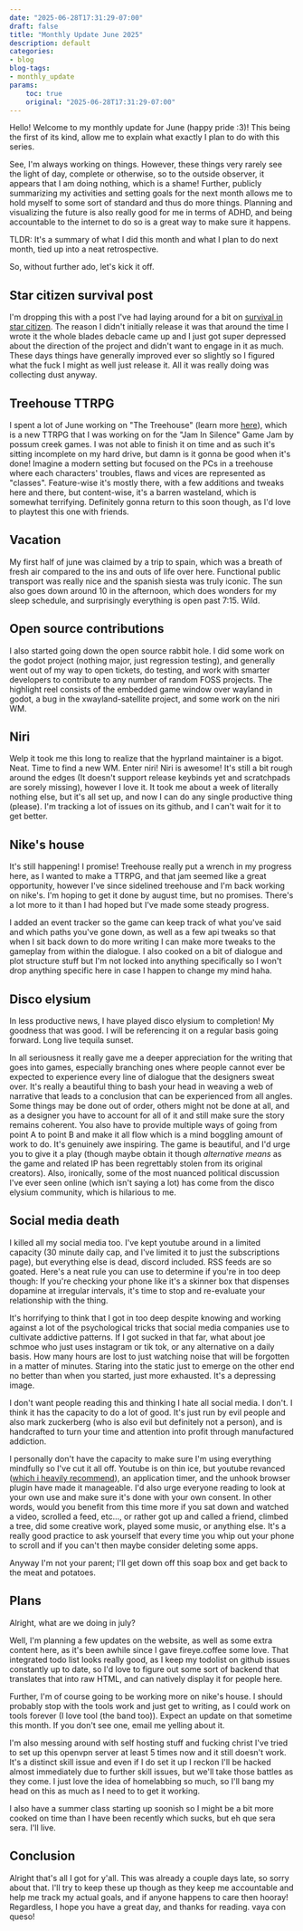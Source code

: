 ```yaml
---
date: "2025-06-28T17:31:29-07:00"
draft: false
title: "Monthly Update June 2025"
description: default
categories:
- blog
blog-tags:
- monthly_update
params:
    toc: true
    original: "2025-06-28T17:31:29-07:00"
---
```


Hello! Welcome to my monthly update for June (happy pride :3)! This being the first of its kind, allow me to explain what exactly I plan to do with this series.

See, I'm always working on things. However, these things very rarely see the light of day, complete or otherwise, so to the outside observer, it appears that I am doing nothing, which is a shame! Further, publicly summarizing my activities and setting goals for the next month allows me to hold myself to some sort of standard and thus do more things. Planning and visualizing the future is also really good for me in terms of ADHD, and being accountable to the internet to do so is a great way to make sure it happens.

TLDR: It's a summary of what I did this month and what I plan to do next month, tied up into a neat retrospective.

So, without further ado, let's kick it off.

## Star citizen survival post

I'm dropping this with a post I've had laying around for a bit on [survival in star citizen](/blog/star-citizen-on-survival). The reason I didn't initially release it was that around the time I wrote it the whole blades debacle came up and I just got super depressed about the direction of the project and didn't want to engage in it as much. These days things have generally improved ever so slightly so I figured what the fuck I might as well just release it. All it was really doing was collecting dust anyway.

## Treehouse TTRPG

I spent a lot of June working on "The Treehouse" (learn more [here](/projects/treehouse)), which is a new TTRPG that I was working on for the "Jam In Silence" Game Jam by possum creek games. I was not able to finish it on time and as such it's sitting incomplete on my hard drive, but damn is it gonna be good when it's done! Imagine a modern setting but focused on the PCs in a treehouse where each characters' troubles, flaws and vices are represented as "classes". Feature-wise it's mostly there, with a few additions and tweaks here and there, but content-wise, it's a barren wasteland, which is somewhat terrifying. Definitely gonna return to this soon though, as I'd love to playtest this one with friends.

## Vacation

My first half of june was claimed by a trip to spain, which was a breath of fresh air compared to the ins and outs of life over here. Functional public transport was really nice and the spanish siesta was truly iconic. The sun also goes down around 10 in the afternoon, which does wonders for my sleep schedule, and surprisingly everything is open past 7:15. Wild.

## Open source contributions

I also started going down the open source rabbit hole. I did some work on the godot project (nothing major, just regression testing), and generally went out of my way to open tickets, do testing, and work with smarter developers to contribute to any number of random FOSS projects. The highlight reel consists of the embedded game window over wayland in godot, a bug in the xwayland-satellite project, and some work on the niri WM.

## Niri

Welp it took me this long to realize that the hyprland maintainer is a bigot. Neat. Time to find a new WM. Enter niri! Niri is awesome! It's still a bit rough around the edges (It doesn't support release keybinds yet and scratchpads are sorely missing), however I love it. It took me about a week of literally nothing else, but it's all set up, and now I can do any single productive thing (please). I'm tracking a lot of issues on its github, and I can't wait for it to get better.

## Nike's house

It's still happening! I promise! Treehouse really put a wrench in my progress here, as I wanted to make a TTRPG, and that jam seemed like a great opportunity, however I've since sidelined treehouse and I'm back working on nike's. I'm hoping to get it done by august time, but no promises. There's a lot more to it than I had hoped but I've made some steady progress.

I added an event tracker so the game can keep track of what you've said and which paths you've gone down, as well as a few api tweaks so that when I sit back down to do more writing I can make more tweaks to the gameplay from within the dialogue. I also cooked on a bit of dialogue and plot structure stuff but I'm not locked into anything specifically so I won't drop anything specific here in case I happen to change my mind haha.

## Disco elysium

In less productive news, I have played disco elysium to completion! My goodness that was good. I will be referencing it on a regular basis going forward. Long live tequila sunset.

In all seriousness it really gave me a deeper appreciation for the writing that goes into games, especially branching ones where people cannot ever be expected to experience every line of dialogue that the designers sweat over. It's really a beautiful thing to bash your head in weaving a web of narrative that leads to a conclusion that can be experienced from all angles. Some things may be done out of order, others might not be done at all, and as a designer you have to account for all of it and still make sure the story remains coherent. You also have to provide multiple ways of going from point A to point B and make it all flow which is a mind boggling amount of work to do. It's genuinely awe inspiring. The game is beautiful, and I'd urge you to give it a play (though maybe obtain it though _alternative means_ as the game and related IP has been regrettably stolen from its original creators). Also, ironically, some of the most nuanced political discussion I've ever seen online (which isn't saying a lot) has come from the disco elysium community, which is hilarious to me.

## Social media death

I killed all my social media too. I've kept youtube around in a limited capacity (30 minute daily cap, and I've limited it to just the subscriptions page), but everything else is dead, discord included. RSS feeds are so goated. Here's a neat rule you can use to determine if you're in too deep though: If you're checking your phone like it's a skinner box that dispenses dopamine at irregular intervals, it's time to stop and re-evaluate your relationship with the thing.

It's horrifying to think that I got in too deep despite knowing and working against a lot of the psychological tricks that social media companies use to cultivate addictive patterns. If I got sucked in that far, what about joe schmoe who just uses instagram or tik tok, or any alternative on a daily basis. How many hours are lost to just watching noise that will be forgotten in a matter of minutes. Staring into the static just to emerge on the other end no better than when you started, just more exhausted. It's a depressing image.

I don't want people reading this and thinking I hate all social media. I don't. I think it has the capacity to do a lot of good. It's just run by evil people and also mark zuckerberg (who is also evil but definitely not a person), and is handcrafted to turn your time and attention into profit through manufactured addiction.

I personally don't have the capacity to make sure I'm using everything mindfully so I've cut it all off. Youtube is on thin ice, but youtube revanced ([which i heavily recommend](https://revanced.app/)), an application timer, and the unhook browser plugin have made it manageable. I'd also urge everyone reading to look at your own use and make sure it's done with your own consent. In other words, would you benefit from this time more if you sat down and watched a video, scrolled a feed, etc..., or rather got up and called a friend, climbed a tree, did some creative work, played some music, or anything else. It's a really good practice to ask yourself that every time you whip out your phone to scroll and if you can't then maybe consider deleting some apps.

Anyway I'm not your parent; I'll get down off this soap box and get back to the meat and potatoes.

## Plans

Alright, what are we doing in july?

Well, I'm planning a few updates on the website, as well as some extra content here, as it's been awhile since I gave fireye.coffee some love. That integrated todo list looks really good, as I keep my todolist on github issues constantly up to date, so I'd love to figure out some sort of backend that translates that into raw HTML, and can natively display it for people here.

Further, I'm of course going to be working more on nike's house. I should probably stop with the tools work and just get to writing, as I could work on tools forever (I love tool (the band too)). Expect an update on that sometime this month. If you don't see one, email me yelling about it.

I'm also messing around with self hosting stuff and fucking christ I've tried to set up this openvpn server at least 5 times now and it still doesn't work. It's a distinct skill issue and even if I do set it up I reckon I'll be hacked almost immediately due to further skill issues, but we'll take those battles as they come. I just love the idea of homelabbing so much, so I'll bang my head on this as much as I need to to get it working.

I also have a summer class starting up soonish so I might be a bit more cooked on time than I have been recently which sucks, but eh que sera sera. I'll live.

## Conclusion

Alright that's all I got for y'all. This was already a couple days late, so sorry about that. I'll try to keep these up though as they keep me accountable and help me track my actual goals, and if anyone happens to care then hooray! Regardless, I hope you have a great day, and thanks for reading. vaya con queso!
